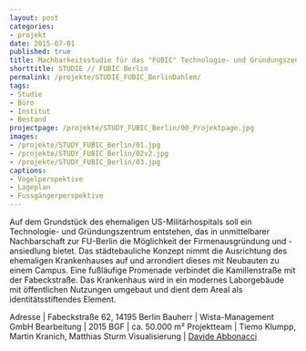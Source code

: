 ```yaml
---
layout: post
categories:
- projekt
date: 2015-07-01
published: true
title: Machbarkeitsstudie für das "FUBIC" Technologie- und Gründungszentrum
shorttitle: STUDIE // FUBIC Berlin
permalink: /projekte/STUDIE_FUBIC_BerlinDahlem/
tags: 
- Studie 
- Büro
- Institut
- Bestand
projectpage: /projekte/STUDY_FUBIC_Berlin/00_Projektpage.jpg
images:
- /projekte/STUDY_FUBIC_Berlin/01.jpg
- /projekte/STUDY_FUBIC_Berlin/02v2.jpg
- /projekte/STUDY_FUBIC_Berlin/03.jpg
captions:
- Vogelperspektive
- Lageplan
- Fussgängerperspektive
---
```

Auf dem Grundstück des ehemaligen US-Militärhospitals soll ein Technologie- und Gründungszentrum entstehen, das in unmittelbarer Nachbarschaft zur FU-Berlin die Möglichkeit der Firmenausgründung und -ansiedlung bietet.  Das städtebauliche Konzept nimmt die Ausrichtung des ehemaligen Krankenhauses auf und arrondiert dieses mit Neubauten zu einem Campus. Eine fußläufige Promenade verbindet die Kamillenstraße mit der Fabeckstraße. Das Krankenhaus wird in ein modernes Laborgebäude mit öffentlichen Nutzungen umgebaut und dient dem Areal als identitätsstiftendes Element.

Adresse		    	|	Fabeckstraße 62, 14195 Berlin
Bauherr		    	|	Wista-Management GmbH
Bearbeitung	        |	2015
BGF				    |	ca. 50.000 m²
Projektteam		    |	Tiemo Klumpp, Martin Kranich, Matthias Sturm
Visualisierung     	|	[Davide Abbonacci](http://www.abbonacci.com)